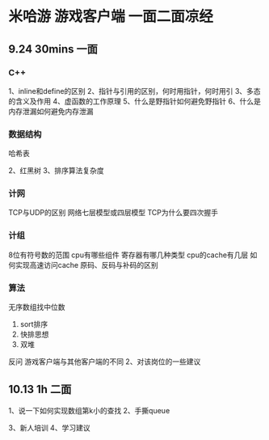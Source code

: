 # 米哈游 游戏客户端 一面二面凉经

## 9.24 30mins  一面

### C++

1、inline和define的区别
2、指针与引用的区别，何时用指针，何时用引
3、多态的含义及作用
4、虚函数的工作原理
5、什么是野指针如何避免野指针
6、什么是内存泄漏如何避免内存泄漏

### 数据结构

哈希表

2、红黑树
3、排序算法复杂度

### 计网

TCP与UDP的区别
网络七层模型或四层模型
TCP为什么要四次握手

### 计组

8位有符号数的范围
cpu有哪些组件
寄存器有哪几种类型
cpu的cache有几层
如何实现高速访问cache
原码、反码与补码的区别

### 算法

无序数组找中位数

1. sort排序
2. 快排思想
3. 双堆

反问
游戏客户端与其他客户端的不同
2、对该岗位的一些建议

## 10.13 1h 二面

1、说一下如何实现数组第k小的查找
2、手撕queue

3、新人培训
4、学习建议

